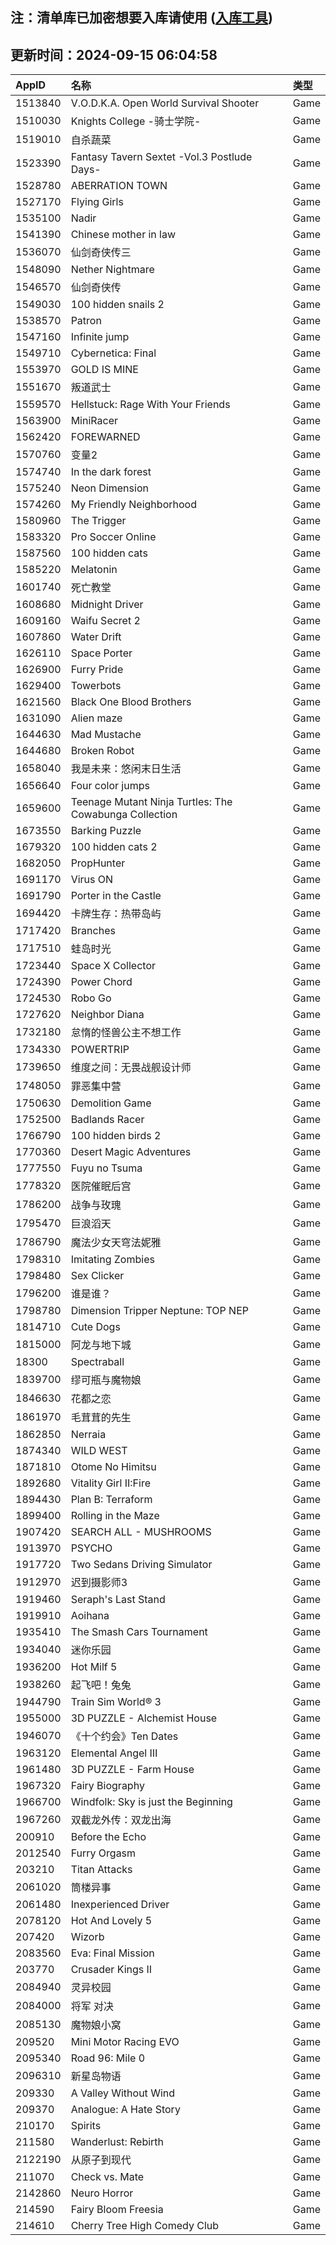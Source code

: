## 注：清单库已加密想要入库请使用 ([入库工具](https://github.com/BlankTMing/ManifestAutoUpdate/releases))

## 更新时间：2024-09-15 06:04:58
| AppID | 名称 | 类型  |
| :-------------------- | :----------------------------- | :----------- |
| 1513840 | V.O.D.K.A. Open World Survival Shooter| Game |
| 1510030 | Knights College -骑士学院-| Game |
| 1519010 | 自杀蔬菜| Game |
| 1523390 | Fantasy Tavern Sextet -Vol.3 Postlude Days-| Game |
| 1528780 | ABERRATION TOWN| Game |
| 1527170 | Flying Girls| Game |
| 1535100 | Nadir| Game |
| 1541390 | Chinese mother in law| Game |
| 1536070 | 仙剑奇侠传三| Game |
| 1548090 | Nether Nightmare| Game |
| 1546570 | 仙剑奇侠传| Game |
| 1549030 | 100 hidden snails 2| Game |
| 1538570 | Patron| Game |
| 1547160 | Infinite jump| Game |
| 1549710 | Cybernetica: Final| Game |
| 1553970 | GOLD IS MINE| Game |
| 1551670 | 叛道武士| Game |
| 1559570 | Hellstuck: Rage With Your Friends| Game |
| 1563900 | MiniRacer| Game |
| 1562420 | FOREWARNED| Game |
| 1570760 | 变量2| Game |
| 1574740 | In the dark forest| Game |
| 1575240 | Neon Dimension| Game |
| 1574260 | My Friendly Neighborhood| Game |
| 1580960 | The Trigger| Game |
| 1583320 | Pro Soccer Online| Game |
| 1587560 | 100 hidden cats| Game |
| 1585220 | Melatonin| Game |
| 1601740 | 死亡教堂| Game |
| 1608680 | Midnight Driver| Game |
| 1609160 | Waifu Secret 2| Game |
| 1607860 | Water Drift| Game |
| 1626110 | Space Porter| Game |
| 1626900 | Furry Pride| Game |
| 1629400 | Towerbots| Game |
| 1621560 | Black One Blood Brothers| Game |
| 1631090 | Alien maze| Game |
| 1644630 | Mad Mustache| Game |
| 1644680 | Broken Robot| Game |
| 1658040 | 我是未来：悠闲末日生活| Game |
| 1656640 | Four color jumps| Game |
| 1659600 | Teenage Mutant Ninja Turtles: The Cowabunga Collection| Game |
| 1673550 | Barking Puzzle| Game |
| 1679320 | 100 hidden cats 2| Game |
| 1682050 | PropHunter| Game |
| 1691170 | Virus ON| Game |
| 1691790 | Porter in the Castle| Game |
| 1694420 | 卡牌生存：热带岛屿| Game |
| 1717420 | Branches| Game |
| 1717510 | 蛙岛时光| Game |
| 1723440 | Space X Collector| Game |
| 1724390 | Power Chord| Game |
| 1724530 | Robo Go| Game |
| 1727620 | Neighbor Diana| Game |
| 1732180 | 怠惰的怪兽公主不想工作| Game |
| 1734330 | POWERTRIP| Game |
| 1739650 | 维度之间：无畏战舰设计师| Game |
| 1748050 | 罪恶集中营 | Game |
| 1750630 | Demolition Game| Game |
| 1752500 | Badlands Racer| Game |
| 1766790 | 100 hidden birds 2| Game |
| 1770360 | Desert Magic Adventures| Game |
| 1777550 | Fuyu no Tsuma| Game |
| 1778320 | 医院催眠后宫| Game |
| 1786200 | 战争与玫瑰| Game |
| 1795470 | 巨浪滔天| Game |
| 1786790 | 魔法少女天穹法妮雅| Game |
| 1798310 | Imitating Zombies| Game |
| 1798480 | Sex Clicker| Game |
| 1796200 | 谁是谁？| Game |
| 1798780 | Dimension Tripper Neptune: TOP NEP| Game |
| 1814710 | Cute Dogs| Game |
| 1815000 | 阿龙与地下城| Game |
| 18300 | Spectraball| Game |
| 1839700 | 缪可瓶与魔物娘| Game |
| 1846630 | 花都之恋| Game |
| 1861970 | 毛茸茸的先生| Game |
| 1862850 | Nerraia| Game |
| 1874340 | WILD WEST| Game |
| 1871810 | Otome No Himitsu| Game |
| 1892680 | Vitality Girl Ⅱ:Fire| Game |
| 1894430 | Plan B: Terraform| Game |
| 1899400 | Rolling in the Maze| Game |
| 1907420 | SEARCH ALL - MUSHROOMS| Game |
| 1913970 | PSYCHO| Game |
| 1917720 | Two Sedans Driving Simulator| Game |
| 1912970 | 迟到摄影师3| Game |
| 1919460 | Seraph's Last Stand| Game |
| 1919910 | Aoihana| Game |
| 1935410 | The Smash Cars Tournament| Game |
| 1934040 | 迷你乐园| Game |
| 1936200 | Hot Milf 5| Game |
| 1938260 | 起飞吧！兔兔| Game |
| 1944790 | Train Sim World® 3| Game |
| 1955000 | 3D PUZZLE - Alchemist House| Game |
| 1946070 | 《十个约会》Ten Dates| Game |
| 1963120 | Elemental Angel Ⅲ| Game |
| 1961480 | 3D PUZZLE - Farm House| Game |
| 1967320 | Fairy Biography| Game |
| 1966700 | Windfolk: Sky is just the Beginning| Game |
| 1967260 | 双截龙外传：双龙出海| Game |
| 200910 | Before the Echo| Game |
| 2012540 | Furry Orgasm| Game |
| 203210 | Titan Attacks| Game |
| 2061020 | 筒楼异事| Game |
| 2061480 | Inexperienced Driver| Game |
| 2078120 | Hot And Lovely 5| Game |
| 207420 | Wizorb| Game |
| 2083560 | Eva: Final  Mission| Game |
| 203770 | Crusader Kings II| Game |
| 2084940 | 灵异校园| Game |
| 2084000 | 将军 对决| Game |
| 2085130 | 魔物娘小窝| Game |
| 209520 | Mini Motor Racing EVO| Game |
| 2095340 | Road 96: Mile 0| Game |
| 2096310 | 新星岛物语| Game |
| 209330 | A Valley Without Wind| Game |
| 209370 | Analogue: A Hate Story| Game |
| 210170 | Spirits| Game |
| 211580 | Wanderlust: Rebirth| Game |
| 2122190 | 从原子到现代| Game |
| 211070 | Check vs. Mate| Game |
| 2142860 | Neuro Horror| Game |
| 214590 | Fairy Bloom Freesia| Game |
| 214610 | Cherry Tree High Comedy Club| Game |
